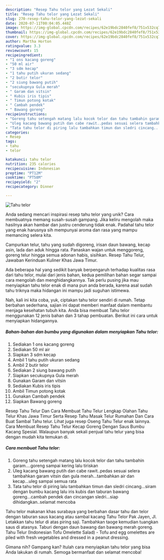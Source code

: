 ```yaml
---
description: "Resep Tahu telor yang Lezat Sekali"
title: "Resep Tahu telor yang Lezat Sekali"
slug: 270-resep-tahu-telor-yang-lezat-sekali
date: 2020-07-11T00:04:05.448Z
image: https://img-global.cpcdn.com/recipes/62e19bdc2840fef8/751x532cq70/tahu-telor-foto-resep-utama.jpg
thumbnail: https://img-global.cpcdn.com/recipes/62e19bdc2840fef8/751x532cq70/tahu-telor-foto-resep-utama.jpg
cover: https://img-global.cpcdn.com/recipes/62e19bdc2840fef8/751x532cq70/tahu-telor-foto-resep-utama.jpg
author: Martha Horton
ratingvalue: 3.3
reviewcount: 15
recipeingredient:
- "1 ons kacang goreng"
- "50 ml air"
- "3 sdm kecap"
- "1 tahu putih ukuran sedang"
- "2 butir telor"
- "2 siung bawang putih"
- "secukupnya Gula merah"
- " Garam dan vitsin"
- " Kubis iris tipis"
- " Timun potong kotak"
- " Cambah pendek"
- " Bawang goreng"
recipeinstructions:
- "Goreng tahu setengah matang lalu kocok telor dan tahu tambahin garam....goreng sampai kering lalu tiriskan"
- "Uleg kacang bawang putih dan cabe rawit..pedas sesuai selera tambahkan garam vitsin dan gula merah...tambahkan air dan kecap...uleg sampai semua rata"
- "Tata tahu telor di piring lalu tambahkan timun dan sledri cincang...siram dengan bumbu kacang lalu iris kubis dan taburan bawang goreng...cambah pendek dan cincangan sledri...siap dihidangkan..selamat mencoba"
categories:
- Resep
tags:
- tahu
- telor

katakunci: tahu telor 
nutrition: 235 calories
recipecuisine: Indonesian
preptime: "PT12M"
cooktime: "PT58M"
recipeyield: "2"
recipecategory: Dinner

---
```



![Tahu telor](https://img-global.cpcdn.com/recipes/62e19bdc2840fef8/751x532cq70/tahu-telor-foto-resep-utama.jpg)

Anda sedang mencari inspirasi resep tahu telor yang unik? Cara membuatnya memang susah-susah gampang. Jika keliru mengolah maka hasilnya akan hambar dan justru cenderung tidak enak. Padahal tahu telor yang enak harusnya sih mempunyai aroma dan rasa yang mampu memancing selera kita.

Campurkan telur, tahu yang sudah digoreng, irisan daun bawang, kecap asin, lada dan aduk hingga rata. Panaskan wajan untuk menggoreng, goreng telur hingga semua adonan habis, sisihkan. Resep Tahu Telur, Jawaban Kerinduan Kuliner Khas Jawa Timur.

Ada beberapa hal yang sedikit banyak berpengaruh terhadap kualitas rasa dari tahu telor, mulai dari jenis bahan, kedua pemilihan bahan segar sampai cara mengolah dan menghidangkannya. Tak perlu pusing jika mau menyiapkan tahu telor enak di mana pun anda berada, karena asal sudah tahu triknya maka hidangan ini mampu jadi suguhan istimewa.


Nah, kali ini kita coba, yuk, ciptakan tahu telor sendiri di rumah. Tetap berbahan sederhana, sajian ini dapat memberi manfaat dalam membantu menjaga kesehatan tubuh kita. Anda bisa membuat Tahu telor menggunakan 12 jenis bahan dan 3 tahap pembuatan. Berikut ini cara untuk menyiapkan hidangannya.

<!--inarticleads1-->

##### Bahan-bahan dan bumbu yang digunakan dalam menyiapkan Tahu telor:

1. Sediakan 1 ons kacang goreng
1. Sediakan 50 ml air
1. Siapkan 3 sdm kecap
1. Ambil 1 tahu putih ukuran sedang
1. Ambil 2 butir telor
1. Sediakan 2 siung bawang putih
1. Siapkan secukupnya Gula merah
1. Gunakan  Garam dan vitsin
1. Sediakan  Kubis iris tipis
1. Ambil  Timun potong kotak
1. Gunakan  Cambah pendek
1. Siapkan  Bawang goreng


Resep Tahu Telur Dan Cara Membuat Tahu Telur Lengkap Olahan Tahu Telur Khas Jawa Timur Serta Resep Tahu Masak Telur Rumahan Dan Cara Buat Sambal Tahu telur. Lihat juga resep Oseng Tahu Telur enak lainnya. Cara Membuat Resep Tahu Telur Kecap Goreng Dengan Saus Bumbu Kacang Spesial. Walaupun banyak sekali penjual tahu telur yang bisa dengan mudah kita temukan di. 

<!--inarticleads2-->

##### Cara membuat Tahu telor:

1. Goreng tahu setengah matang lalu kocok telor dan tahu tambahin garam....goreng sampai kering lalu tiriskan
1. Uleg kacang bawang putih dan cabe rawit..pedas sesuai selera tambahkan garam vitsin dan gula merah...tambahkan air dan kecap...uleg sampai semua rata
1. Tata tahu telor di piring lalu tambahkan timun dan sledri cincang...siram dengan bumbu kacang lalu iris kubis dan taburan bawang goreng...cambah pendek dan cincangan sledri...siap dihidangkan..selamat mencoba


Tahu telor makanan khas surabaya yang berbahan dasar tahu dan telor dengan taburan saus kacang atau sambal kacang Tahu Telor Pak Jayen, Jl. Letakkan tahu telur di atas piring saji. Tambahkan taoge kemudian tuangkan saus di atasnya. Taburi dengan daun bawang dan bawang merah goreng. Tahu Telur (Indonesian Tofu Omelette Salad) - Tofu and egg omelettes are piled with fresh vegetables and dressed in a peanut dressing. 

Gimana nih? Gampang kan? Itulah cara menyiapkan tahu telor yang bisa Anda lakukan di rumah. Semoga bermanfaat dan selamat mencoba!
